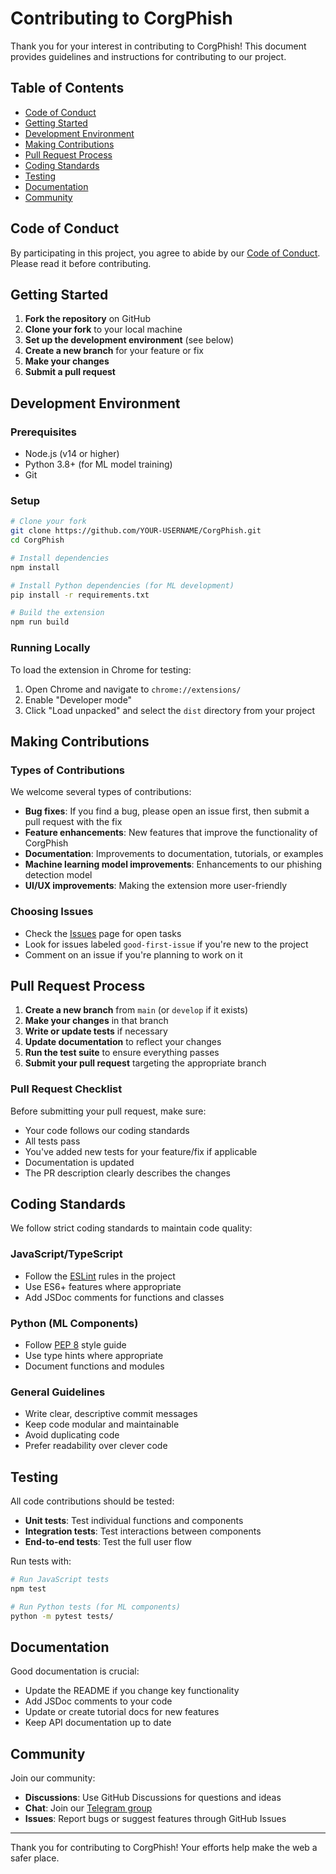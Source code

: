 # Contributing to CorgPhish

Thank you for your interest in contributing to CorgPhish! This document provides guidelines and instructions for contributing to our project.

## Table of Contents

- [Code of Conduct](#code-of-conduct)
- [Getting Started](#getting-started)
- [Development Environment](#development-environment)
- [Making Contributions](#making-contributions)
- [Pull Request Process](#pull-request-process)
- [Coding Standards](#coding-standards)
- [Testing](#testing)
- [Documentation](#documentation)
- [Community](#community)

## Code of Conduct

By participating in this project, you agree to abide by our [Code of Conduct](../CODE_OF_CONDUCT.md). Please read it before contributing.

## Getting Started

1. **Fork the repository** on GitHub
2. **Clone your fork** to your local machine
3. **Set up the development environment** (see below)
4. **Create a new branch** for your feature or fix
5. **Make your changes**
6. **Submit a pull request**

## Development Environment

### Prerequisites

- Node.js (v14 or higher)
- Python 3.8+ (for ML model training)
- Git

### Setup

```bash
# Clone your fork
git clone https://github.com/YOUR-USERNAME/CorgPhish.git
cd CorgPhish

# Install dependencies
npm install

# Install Python dependencies (for ML development)
pip install -r requirements.txt

# Build the extension
npm run build
```

### Running Locally

To load the extension in Chrome for testing:

1. Open Chrome and navigate to `chrome://extensions/`
2. Enable "Developer mode"
3. Click "Load unpacked" and select the `dist` directory from your project

## Making Contributions

### Types of Contributions

We welcome several types of contributions:

- **Bug fixes**: If you find a bug, please open an issue first, then submit a pull request with the fix
- **Feature enhancements**: New features that improve the functionality of CorgPhish
- **Documentation**: Improvements to documentation, tutorials, or examples
- **Machine learning model improvements**: Enhancements to our phishing detection model
- **UI/UX improvements**: Making the extension more user-friendly

### Choosing Issues

- Check the [Issues](https://github.com/physcorgi/CorgPhish/issues) page for open tasks
- Look for issues labeled `good-first-issue` if you're new to the project
- Comment on an issue if you're planning to work on it

## Pull Request Process

1. **Create a new branch** from `main` (or `develop` if it exists)
2. **Make your changes** in that branch
3. **Write or update tests** if necessary
4. **Update documentation** to reflect your changes
5. **Run the test suite** to ensure everything passes
6. **Submit your pull request** targeting the appropriate branch

### Pull Request Checklist

Before submitting your pull request, make sure:

- Your code follows our coding standards
- All tests pass
- You've added new tests for your feature/fix if applicable
- Documentation is updated
- The PR description clearly describes the changes

## Coding Standards

We follow strict coding standards to maintain code quality:

### JavaScript/TypeScript

- Follow the [ESLint](../.eslintrc.json) rules in the project
- Use ES6+ features where appropriate
- Add JSDoc comments for functions and classes

### Python (ML Components)

- Follow [PEP 8](https://www.python.org/dev/peps/pep-0008/) style guide
- Use type hints where appropriate
- Document functions and modules

### General Guidelines

- Write clear, descriptive commit messages
- Keep code modular and maintainable
- Avoid duplicating code
- Prefer readability over clever code

## Testing

All code contributions should be tested:

- **Unit tests**: Test individual functions and components
- **Integration tests**: Test interactions between components
- **End-to-end tests**: Test the full user flow

Run tests with:

```bash
# Run JavaScript tests
npm test

# Run Python tests (for ML components)
python -m pytest tests/
```

## Documentation

Good documentation is crucial:

- Update the README if you change key functionality
- Add JSDoc comments to your code
- Update or create tutorial docs for new features
- Keep API documentation up to date

## Community

Join our community:

- **Discussions**: Use GitHub Discussions for questions and ideas
- **Chat**: Join our [Telegram group](https://t.me/corgphish_community)
- **Issues**: Report bugs or suggest features through GitHub Issues

---

Thank you for contributing to CorgPhish! Your efforts help make the web a safer place. 